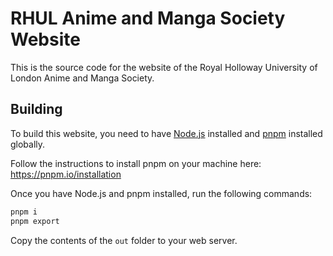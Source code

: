 # RHUL Anime and Manga Society Website

This is the source code for the website of the Royal Holloway University of London Anime and Manga Society.

## Building

To build this website, you need to have [Node.js](https://nodejs.org/) installed and [pnpm](https://pnpm.io/) installed globally.

Follow the instructions to install pnpm on your machine here: https://pnpm.io/installation

Once you have Node.js and pnpm installed, run the following commands:

```bash
pnpm i
pnpm export
```

Copy the contents of the `out` folder to your web server.
